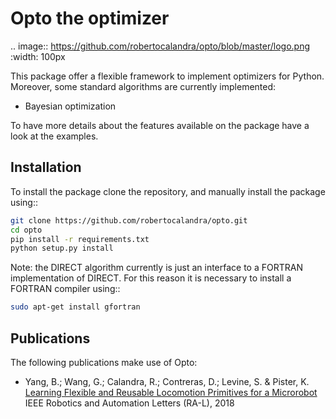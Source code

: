 # Opto the optimizer

.. image:: https://github.com/robertocalandra/opto/blob/master/logo.png
     :width: 100px
     
This package offer a flexible framework to implement optimizers for Python.
Moreover, some standard algorithms are currently implemented:

- Bayesian optimization

To have more details about the features available on the package have a look at the examples.



## Installation

To install the package clone the repository, and manually install the package using::

```bash
git clone https://github.com/robertocalandra/opto.git 
cd opto
pip install -r requirements.txt
python setup.py install
```
	
Note: the DIRECT algorithm currently is just an interface to a FORTRAN implementation of DIRECT. For this reason it is necessary to install a FORTRAN compiler using::

```bash 
sudo apt-get install gfortran
```
## Publications

The following publications make use of Opto:

- Yang, B.; Wang, G.; Calandra, R.; Contreras, D.; Levine, S. & Pister, K. [Learning Flexible and Reusable Locomotion Primitives for a Microrobot](https://arxiv.org/abs/1803.00196) IEEE Robotics and Automation Letters (RA-L), 2018
